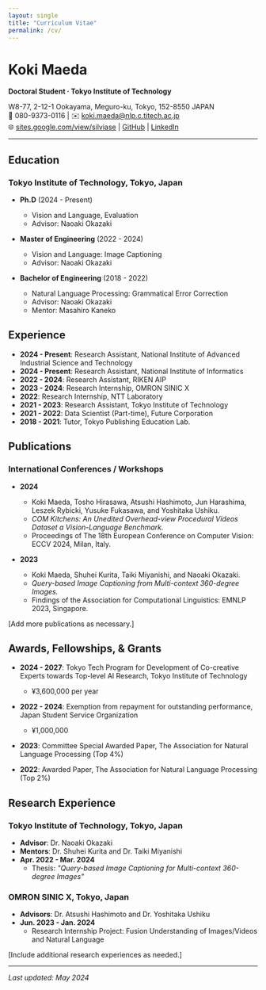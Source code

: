 ```yaml
---
layout: single
title: "Curriculum Vitae"
permalink: /cv/
---
```


# Koki Maeda

**Doctoral Student · Tokyo Institute of Technology**

W8-77, 2-12-1 Ookayama, Meguro-ku, Tokyo, 152-8550 JAPAN  
📱 080-9373-0116 | ✉️ [koki.maeda@nlp.c.titech.ac.jp](mailto:koki.maeda@nlp.c.titech.ac.jp)  
🌐 [sites.google.com/view/silviase](https://sites.google.com/view/silviase) | [GitHub](https://github.com/Silviase) | [LinkedIn](https://linkedin.com/in/silviase)

---

## Education

### Tokyo Institute of Technology, Tokyo, Japan

- **Ph.D** (2024 - Present)
  - Vision and Language, Evaluation
  - Advisor: Naoaki Okazaki

- **Master of Engineering** (2022 - 2024)
  - Vision and Language: Image Captioning
  - Advisor: Naoaki Okazaki

- **Bachelor of Engineering** (2018 - 2022)
  - Natural Language Processing: Grammatical Error Correction
  - Advisor: Naoaki Okazaki
  - Mentor: Masahiro Kaneko

## Experience

- **2024 - Present**: Research Assistant, National Institute of Advanced Industrial Science and Technology
- **2024 - Present**: Research Assistant, National Institute of Informatics
- **2022 - 2024**: Research Assistant, RIKEN AIP
- **2023 - 2024**: Research Internship, OMRON SINIC X
- **2022**: Research Internship, NTT Laboratory
- **2021 - 2023**: Research Assistant, Tokyo Institute of Technology
- **2021 - 2022**: Data Scientist (Part-time), Future Corporation
- **2018 - 2021**: Tutor, Tokyo Publishing Education Lab.

## Publications

### International Conferences / Workshops

- **2024**
  - Koki Maeda, Tosho Hirasawa, Atsushi Hashimoto, Jun Harashima, Leszek Rybicki, Yusuke Fukasawa, and Yoshitaka Ushiku.
  - *COM Kitchens: An Unedited Overhead-view Procedural Videos Dataset a Vision-Language Benchmark.*
  - Proceedings of The 18th European Conference on Computer Vision: ECCV 2024, Milan, Italy.

- **2023**
  - Koki Maeda, Shuhei Kurita, Taiki Miyanishi, and Naoaki Okazaki.
  - *Query-based Image Captioning from Multi-context 360-degree Images.*
  - Findings of the Association for Computational Linguistics: EMNLP 2023, Singapore.

[Add more publications as necessary.]

## Awards, Fellowships, & Grants

- **2024 - 2027**: Tokyo Tech Program for Development of Co-creative Experts towards Top-level AI Research, Tokyo Institute of Technology  
  - ¥3,600,000 per year

- **2022 - 2024**: Exemption from repayment for outstanding performance, Japan Student Service Organization  
  - ¥1,000,000

- **2023**: Committee Special Awarded Paper, The Association for Natural Language Processing (Top 4%)

- **2022**: Awarded Paper, The Association for Natural Language Processing (Top 2%)

## Research Experience

### Tokyo Institute of Technology, Tokyo, Japan

- **Advisor**: Dr. Naoaki Okazaki
- **Mentors**: Dr. Shuhei Kurita and Dr. Taiki Miyanishi
- **Apr. 2022 - Mar. 2024**
  - Thesis: *"Query-based Image Captioning for Multi-context 360-degree Images"*

### OMRON SINIC X, Tokyo, Japan

- **Advisors**: Dr. Atsushi Hashimoto and Dr. Yoshitaka Ushiku
- **Jun. 2023 - Jan. 2024**
  - Research Internship Project: Fusion Understanding of Images/Videos and Natural Language

[Include additional research experiences as needed.]

---

*Last updated: May 2024*

